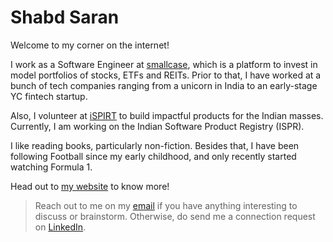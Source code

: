 # Shabd Saran

Welcome to my corner on the internet!

I work as a Software Engineer at [smallcase](https://smallcase.com), which is a platform to invest in model portfolios of stocks, ETFs and REITs. Prior to that, I have worked at a bunch of tech companies ranging from a unicorn in India to an early-stage YC fintech startup.

Also, I volunteer at [iSPIRT](https://ispirt.in/) to build impactful products for the Indian masses. Currently, I am working on the Indian Software Product Registry (ISPR).

I like reading books, particularly non-fiction. Besides that, I have been following Football since my early childhood, and only recently started watching Formula 1.

Head out to [my website](https://saranshabd.com) to know more!

> Reach out to me on my [email](mailto:saranshabd@gmail.com) if you have anything interesting to discuss or brainstorm. Otherwise, do send me a connection request on [LinkedIn](https://linkedin.com/in/saranshabd).
